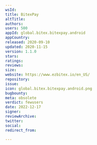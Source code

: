 ```yaml
---
wsId: 
title: BitexPay
altTitle: 
authors: 
users: 500
appId: global.bitex.bitexpay.android
appCountry: 
released: 2020-09-10
updated: 2020-11-15
version: 1.1.0
stars: 
ratings: 
reviews: 
size: 
website: https://www.ezbitex.io/en_US/
repository: 
issue: 
icon: global.bitex.bitexpay.android.png
bugbounty: 
meta: obsolete
verdict: fewusers
date: 2022-12-17
signer: 
reviewArchive: 
twitter: 
social: 
redirect_from: 

---
```


